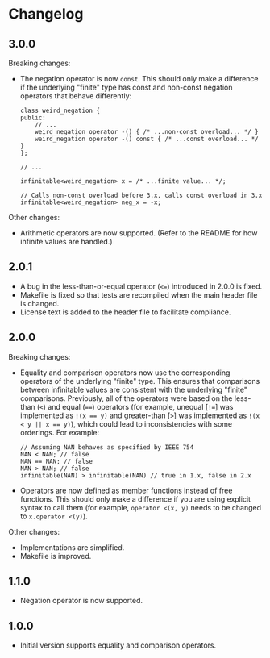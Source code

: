 # Changelog

## 3.0.0

Breaking changes:

* The negation operator is now `const`. This should only make a difference if the underlying "finite" type has const and non-const negation operators that behave differently:
	```
	class weird_negation {
	public:
		// ...
		weird_negation operator -() { /* ...non-const overload... */ }
		weird_negation operator -() const { /* ...const overload... */ }
	};

	// ...

	infinitable<weird_negation> x = /* ...finite value... */;

	// Calls non-const overload before 3.x, calls const overload in 3.x
	infinitable<weird_negation> neg_x = -x;
	```

Other changes:

* Arithmetic operators are now supported. (Refer to the README for how infinite values are handled.)

## 2.0.1

* A bug in the less-than-or-equal operator (`<=`) introduced in 2.0.0 is fixed.
* Makefile is fixed so that tests are recompiled when the main header file is changed.
* License text is added to the header file to facilitate compliance.

## 2.0.0

Breaking changes:

* Equality and comparison operators now use the corresponding operators of the underlying "finite" type. This ensures that comparisons between infinitable values are consistent with the underlying "finite" comparisons. Previously, all of the operators were based on the less-than (`<`) and equal (`==`) operators (for example, unequal [`!=`] was implemented as `!(x == y)` and greater-than [`>`] was implemented as `!(x < y || x == y)`), which could lead to inconsistencies with some orderings. For example:
	```
	// Assuming NAN behaves as specified by IEEE 754
	NAN < NAN; // false
	NAN == NAN; // false
	NAN > NAN; // false
	infinitable(NAN) > infinitable(NAN) // true in 1.x, false in 2.x
	```
* Operators are now defined as member functions instead of free functions. This should only make a difference if you are using explicit syntax to call them (for example, `operator <(x, y)` needs to be changed to `x.operator <(y)`).

Other changes:

* Implementations are simplified.
* Makefile is improved.

## 1.1.0

* Negation operator is now supported.

## 1.0.0

* Initial version supports equality and comparison operators.
